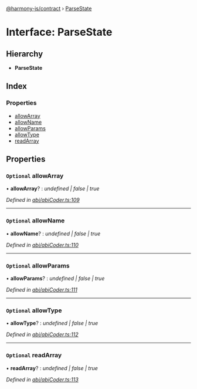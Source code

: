 [@harmony-js/contract](../globals.md) › [ParseState](parsestate.md)

# Interface: ParseState

## Hierarchy

* **ParseState**

## Index

### Properties

* [allowArray](parsestate.md#optional-allowarray)
* [allowName](parsestate.md#optional-allowname)
* [allowParams](parsestate.md#optional-allowparams)
* [allowType](parsestate.md#optional-allowtype)
* [readArray](parsestate.md#optional-readarray)

## Properties

### `Optional` allowArray

• **allowArray**? : *undefined | false | true*

*Defined in [abi/abiCoder.ts:109](https://github.com/FireStack-Lab/Harmony-sdk-core/blob/299af73/packages/harmony-contract/src/abi/abiCoder.ts#L109)*

___

### `Optional` allowName

• **allowName**? : *undefined | false | true*

*Defined in [abi/abiCoder.ts:110](https://github.com/FireStack-Lab/Harmony-sdk-core/blob/299af73/packages/harmony-contract/src/abi/abiCoder.ts#L110)*

___

### `Optional` allowParams

• **allowParams**? : *undefined | false | true*

*Defined in [abi/abiCoder.ts:111](https://github.com/FireStack-Lab/Harmony-sdk-core/blob/299af73/packages/harmony-contract/src/abi/abiCoder.ts#L111)*

___

### `Optional` allowType

• **allowType**? : *undefined | false | true*

*Defined in [abi/abiCoder.ts:112](https://github.com/FireStack-Lab/Harmony-sdk-core/blob/299af73/packages/harmony-contract/src/abi/abiCoder.ts#L112)*

___

### `Optional` readArray

• **readArray**? : *undefined | false | true*

*Defined in [abi/abiCoder.ts:113](https://github.com/FireStack-Lab/Harmony-sdk-core/blob/299af73/packages/harmony-contract/src/abi/abiCoder.ts#L113)*
